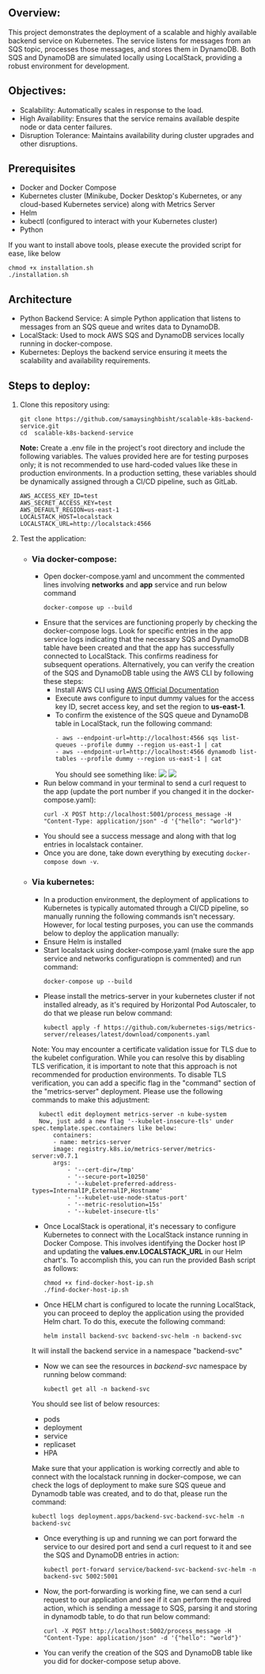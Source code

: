 ## Overview:
This project demonstrates the deployment of a scalable and highly available backend service on Kubernetes. The service listens for messages from an SQS topic, processes those messages, and stores them in DynamoDB. Both SQS and DynamoDB are simulated locally using LocalStack, providing a robust environment for development.

## Objectives:
- Scalability: Automatically scales in response to the load.
- High Availability: Ensures that the service remains available despite node or data center failures.
- Disruption Tolerance: Maintains availability during cluster upgrades and other disruptions.

## Prerequisites
- Docker and Docker Compose
- Kubernetes cluster (Minikube, Docker Desktop's Kubernetes, or any cloud-based Kubernetes service) along with Metrics Server
- Helm 
- kubectl (configured to interact with your Kubernetes cluster)
- Python 

If you want to install above tools, please execute the provided script for ease, like below
```
chmod +x installation.sh
./installation.sh
```

## Architecture
- Python Backend Service: A simple Python application that listens to messages from an SQS queue and writes data to DynamoDB.
- LocalStack: Used to mock AWS SQS and DynamoDB services locally running in docker-compose.
- Kubernetes: Deploys the backend service ensuring it meets the scalability and availability requirements.

## Steps to deploy:
1. Clone this repository using:
    ```
    git clone https://github.com/samaysinghbisht/scalable-k8s-backend-service.git
    cd  scalable-k8s-backend-service
    ```
    **Note:** Create a .env file in the project's root directory and include the following variables. The values provided here are for testing purposes only; it is not recommended to use hard-coded values like these in production environments. In a production setting, these variables should be dynamically assigned through a CI/CD pipeline, such as GitLab.
    ```
    AWS_ACCESS_KEY_ID=test
    AWS_SECRET_ACCESS_KEY=test
    AWS_DEFAULT_REGION=us-east-1
    LOCALSTACK_HOST=localstack
    LOCALSTACK_URL=http://localstack:4566
    ```
2. Test the application:
    * ### Via docker-compose:
        - Open docker-compose.yaml and uncomment the commented lines involving **networks** and **app** service and run below command
            ```
            docker-compose up --build
            ```
        - Ensure that the services are functioning properly by checking the docker-compose logs. Look for specific entries in the app service logs indicating that the necessary SQS and DynamoDB table have been created and that the app has successfully connected to LocalStack. This confirms readiness for subsequent operations. Alternatively, you can verify the creation of the SQS and DynamoDB table using the AWS CLI by following these steps:
            + Install AWS CLI using [AWS Official Documentation](https://docs.aws.amazon.com/cli/latest/userguide/getting-started-version.html)
            + Execute aws configure to input dummy values for the access key ID, secret access key, and set the region to **us-east-1**.
            + To confirm the existence of the SQS queue and DynamoDB table in LocalStack, run the following command:
                ```
                - aws --endpoint-url=http://localhost:4566 sqs list-queues --profile dummy --region us-east-1 | cat
                - aws --endpoint-url=http://localhost:4566 dynamodb list-tables --profile dummy --region us-east-1 | cat
                ```
                You should see something like:
                ![](<../Screenshot 2024-04-22 at 01.06.04.png>)
                ![](<../Screenshot 2024-04-22 at 01.06.14.png>)
        - Run below command in your terminal to send a curl request to the app (update the port number if you changed it in the docker-compose.yaml):
            ```
            curl -X POST http://localhost:5001/process_message -H "Content-Type: application/json" -d '{"hello": "world"}'
            ```
        - You should see a success message and along with that log entries in localstack container.
        - Once you are done, take down everything by executing `docker-compose down -v`.

    * ### Via kubernetes:
        - In a production environment, the deployment of applications to Kubernetes is typically automated through a CI/CD pipeline, so manually running the following commands isn't necessary. However, for local testing purposes, you can use the commands below to deploy the application manually:
        - Ensure Helm is installed
        - Start localstack using docker-compose.yaml (make sure the app service and networks configuratiopn is commented) and run command:
            ```
            docker-compose up --build 
            ```
        - Please install the metrics-server in your kubernetes cluster if not installed  already, as it's required by Horizontal Pod Autoscaler, to do that we please run below command:
            ```
            kubectl apply -f https://github.com/kubernetes-sigs/metrics-server/releases/latest/download/components.yaml
            ```
        
        Note: You may encounter a certificate validation issue for TLS due to the kubelet configuration. While you can resolve this by disabling TLS verification, it is important to note that this approach is not recommended for production environments. To disable TLS verification, you can add a specific flag in the "command" section of the "metrics-server" deployment. Please use the following commands to make this adjustment:
        
            kubectl edit deployment metrics-server -n kube-system
            Now, just add a new flag '--kubelet-insecure-tls' under spec.template.spec.containers like below:
                containers:
                - name: metrics-server
                image: registry.k8s.io/metrics-server/metrics-server:v0.7.1
                args:
                    - '--cert-dir=/tmp'
                    - '--secure-port=10250'
                    - '--kubelet-preferred-address-types=InternalIP,ExternalIP,Hostname'
                    - '--kubelet-use-node-status-port'
                    - '--metric-resolution=15s'
                    - '--kubelet-insecure-tls'
        
        - Once LocalStack is operational, it's necessary to configure Kubernetes to connect with the LocalStack instance running in Docker Compose. This involves identifying the Docker host IP and updating the **values.env.LOCALSTACK_URL** in our Helm chart's. To accomplish this, you can run the provided Bash script as follows:
            ```
            chmod +x find-docker-host-ip.sh
            ./find-docker-host-ip.sh
            ```

        - Once HELM chart is configured to locate the running LocalStack, you can proceed to deploy the application using the provided Helm chart. To do this, execute the following command:
            ```
            helm install backend-svc backend-svc-helm -n backend-svc
            ```

        It will install the backend service in a namespace "backend-svc"
        - Now we can see the resources in *backend-svc* namespace by running below command:
            ```
            kubectl get all -n backend-svc
            ```
        You should see list of below resources:
        * pods
        * deployment
        * service
        * replicaset
        * HPA
        
        Make sure that your application is working correctly and able to connect with the localstack running in docker-compose, we can check the logs of deployment to make sure SQS queue and Dynamodb table was created, and to do that, please run the command:
        ```
        kubectl logs deployment.apps/backend-svc-backend-svc-helm -n backend-svc 
        ```
   
        - Once everything is up and running we can port forward the service to our desired port and send a curl request to it and see the SQS and DynamoDB entries in action:
            ```
            kubectl port-forward service/backend-svc-backend-svc-helm -n backend-svc 5002:5001
            ```
        - Now, the port-forwarding is working fine, we can send a curl request to our application and see if it can perform the required action, which is sending a message to SQS, parsing it and storing in dynamodb table, to do that run below command:
            ```
            curl -X POST http://localhost:5002/process_message -H "Content-Type: application/json" -d '{"hello": "world"}'
            ```
        - You can verify the creation of the SQS and DynamoDB table like you did for docker-compose setup above.

